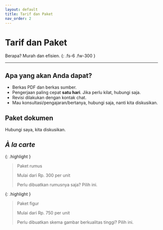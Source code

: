 ```yaml
---
layout: default
title: Tarif dan Paket 
nav_order: 2 
---
```


# Tarif dan Paket

Berapa? Murah dan efisien.
{: .fs-6 .fw-300 }

---

## Apa yang akan Anda dapat?
- Berkas PDF dan berkas sumber.
- Pengerjaan paling cepat **satu hari**. Jika perlu kilat, hubungi saja.
- Revisi dilakukan dengan kontak chat.
- Mau konsultasi/pengajaran/bertanya, hubungi saja, nanti kita diskusikan.

## Paket dokumen
Hubungi saya, kita diskusikan.

## *À la carte*

{: .highlight }
> Paket rumus 
>
> Mulai dari Rp. 300 per unit
>
> Perlu dibuatkan rumusnya saja? Pilih ini.

{: .highlight }
> Paket figur 
>
> Mulai dari Rp. 750 per unit
>
> Perlu dibuatkan skema gambar berkualitas tinggi? Pilih ini.
